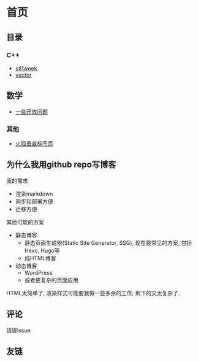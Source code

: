 # 首页

## 目录

### C++

- [stl1week](src/stl1weekend.md)
- [vector](src/vector.md)

## 数学

- [一些开放问题](src/some-open-problems.md)

### 其他

- [火狐垂直标签页](src/firefox-vertical-tab.md)

## 为什么我用github repo写博客

我的需求

- 渲染markdown
- 同步和部署方便
- 迁移方便

其他可能的方案

- 静态博客
  - 静态页面生成器(Static Site Generator, SSG), 现在最常见的方案, 包括Hexo, Hugo等
  - 纯HTML博客
- 动态博客
  - WordPress
  - 或者更复杂的页面应用

HTML太简单了, 渲染样式可能要我做一些多余的工作; 剩下的又太复杂了.

## 评论

请提issue

## 友链
